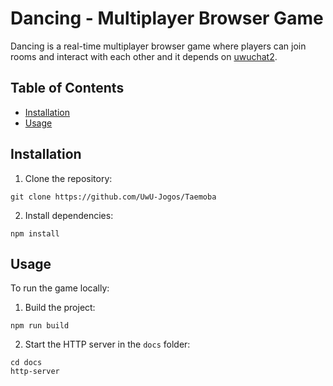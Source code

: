# Dancing - Multiplayer Browser Game

Dancing is a real-time multiplayer browser game where players can join rooms and interact with each other and it depends on [uwuchat2](https://github.com/UwU-Jogos/uwuchat2).

## Table of Contents

- [Installation](#installation)
- [Usage](#usage)

## Installation

1. Clone the repository:

```
git clone https://github.com/UwU-Jogos/Taemoba
```

2. Install dependencies:

```
npm install
```

## Usage

To run the game locally:

1. Build the project:

```
npm run build
```

2. Start the HTTP server in the `docs` folder:

```
cd docs
http-server
```

